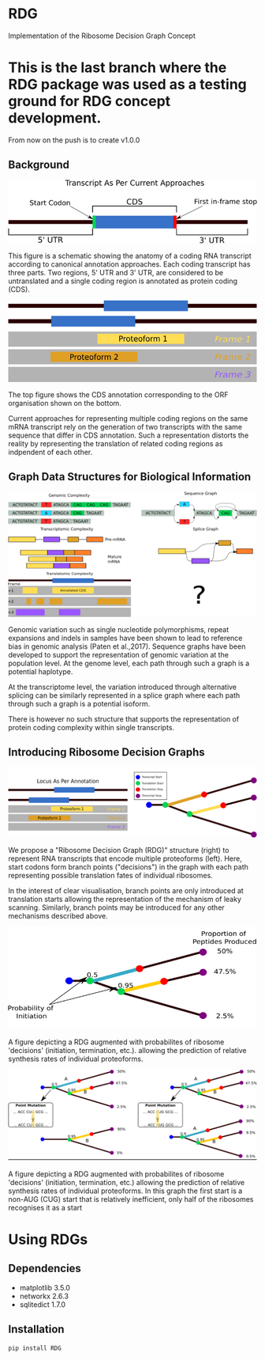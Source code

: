 # RDG
Implementation of the Ribosome Decision Graph Concept

# This is the last branch where the RDG package was used as a testing ground for RDG concept development. 
From now on the push is to create v1.0.0

## Background 
  <kbd>![Depiction of typical annotation structure ](https://github.com/JackCurragh/RDG/blob/main/images/current_representation.png)</kbd>
  
This figure is a schematic showing the anatomy of a coding RNA transcript according to canonical annotation approaches. Each coding transcript has three parts. Two regions, 5' UTR and 3' UTR, are considered to be untranslated and a single coding region is annotated as protein coding (CDS).      

<kbd>![ORF plot showing how multiple coding regions per transcript are annotated](https://github.com/JackCurragh/RDG/blob/main/images/ORF_plot.png)</kbd>

The top figure shows the CDS annotation corresponding to the ORF organisation shown on the bottom. 

Current approaches for representing multiple coding regions on the same mRNA transcript rely on the generation of two transcripts with the same sequence that differ in CDS annotation. Such a representation distorts the reality by representing the translation of related coding regions as indpendent of each other.

## Graph Data Structures for Biological Information 

<kbd>![](https://github.com/JackCurragh/RDG/blob/main/images/Other_biological_info)</kbd>

Genomic variation such as single nucleotide polymorphisms, repeat expansions and indels in samples have been shown to lead to reference bias in genomic analysis (Paten et al.,2017). Sequence graphs have been developed to support the representation of genomic variation at the population level. At the genome level, each path through such a graph is a potential haplotype. 

At the transcriptome level, the variation introduced through alternative splicing can be similarly represented in a splice graph where each path through such a graph is a potential isoform.

There is however no such structure that supports the representation of protein coding complexity within single transcripts.     

## Introducing Ribosome Decision Graphs 

<kbd>![](https://github.com/JackCurragh/RDG/blob/main/images/RDG.png)</kbd>

We propose a "Ribosome Decision Graph (RDG)" structure (right) to represent RNA transcripts that encode multiple proteoforms (left). Here, start codons form branch points ("decisions") in the graph with each path representing possible translation fates of individual ribosomes.

In the interest of clear visualisation, branch points are only introduced at translation starts allowing the representation of the mechanism of leaky scanning. Similarly, branch points may be introduced for any other mechanisms described above.

<kbd>![](https://github.com/JackCurragh/RDG/blob/main/images/Proportion_of_peptides.png)</kbd>

A figure depicting a RDG augmented with probabilites of ribosome 'decisions' (initiation, termination, etc.). allowing the prediction of relative synthesis rates of individual proteoforms.


<kbd>![](https://github.com/JackCurragh/RDG/blob/main/images/Impact_of_point_mutationspng)</kbd>


A figure depicting a RDG augmented with probabilites of ribosome 'decisions' (initiation, termination, etc.) allowing the prediction of relative synthesis rates of individual proteoforms. In this graph the first start is a non-AUG (CUG) start that is relatively inefficient, only half of the ribosomes recognises it as a start


# Using RDGs 

## Dependencies 

- matplotlib          3.5.0
- networkx            2.6.3 
- sqlitedict          1.7.0

## Installation 
~~~
pip install RDG
~~~
